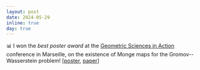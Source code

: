 ```yaml
---
layout: post
date: 2024-05-29
inline: true
day: true
---
```


<!-- :bar_chart: I will be presenting a poster at the [Geometric Sciences in Action](https://conferences.cirm-math.fr/2974.html) conference in Marseille, on the existence of Monge maps for the Gromov--Wasserstein problem ([poster](https://slides.com/theodumont/monge-gw-poster), [paper](https://arxiv.org/pdf/2210.11945.pdf)). -->
:bar_chart: I won the *best poster award* at the [Geometric Sciences in Action](https://conferences.cirm-math.fr/2974.html) conference in Marseille, on the existence of Monge maps for the Gromov--Wasserstein problem! [[poster](https://slides.com/theodumont/monge-gw-poster), [paper](https://arxiv.org/pdf/2210.11945.pdf)]